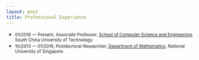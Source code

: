 ```yaml
---
layout: post
title: Professional Experience
---
```


<ul>
<li><span style="font-size: 100%;"><small>01/2016 &#8212; Present,  Associate Professor, <a href="http://www2.scut.edu.cn/cs/" target="_blank">School of Computer Science and Engineering</a>, South China University of Technology.</small></span></li>
<li><span style="font-size: 100%;"><small>10/2013 &#8212; 01/2016, Postdoctoral Researcher, <a href="http://ww1.math.nus.edu.sg/" target="_blank">Department of Mathematics</a>, National University of Singapore.</small></span></li>
</ul>